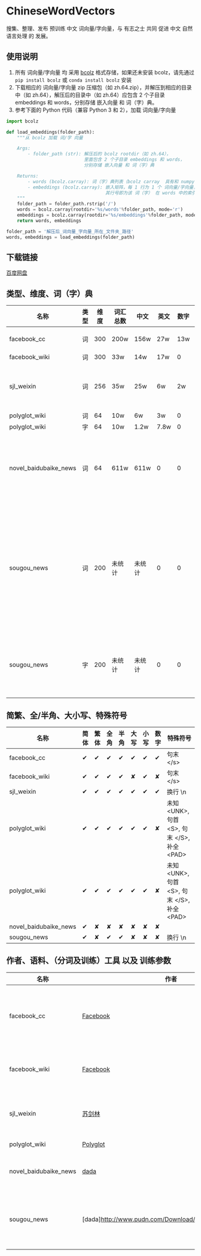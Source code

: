 # ChineseWordVectors
搜集、整理、发布 预训练 中文 词向量/字向量，与 有志之士 共同 促进 中文 自然语言处理 的 发展。

## 使用说明
1. 所有 词向量/字向量 均 采用 [bcolz](http://bcolz.blosc.org/en/latest/) 格式存储，如果还未安装 bcolz，请先通过 `pip install bcolz` 或 `conda install bcolz` 安装
2. 下载相应的 词向量/字向量 zip 压缩包（如 zh.64.zip），并解压到相应的目录中（如 zh.64），解压后的目录中（如 zh.64）应包含 2 个子目录 embeddings 和 words，分别存储 嵌入向量 和 词（字）典。
3. 参考下面的 Python 代码（兼容 Python 3 和 2），加载 词向量/字向量

```python
import bcolz

def load_embeddings(folder_path):
    """从 bcolz 加载 词/字 向量

    Args:
        - folder_path (str): 解压后的 bcolz rootdir（如 zh.64），
                             里面包含 2 个子目录 embeddings 和 words，
                             分别存储 嵌入向量 和 词（字）典

    Returns:
        - words (bcolz.carray): 词（字）典列表（bcolz carray  具有和 numpy array 类似的接口）
        - embeddings (bcolz.carray): 嵌入矩阵，每 1 行为 1 个 词向量/字向量，
                                     其行号即为该 词（字） 在 words 中的索引编号
    """
    folder_path = folder_path.rstrip('/')
    words = bcolz.carray(rootdir='%s/words'%folder_path, mode='r')
    embeddings = bcolz.carray(rootdir='%s/embeddings'%folder_path, mode='r')
    return words, embeddings

folder_path = '解压后_词向量_字向量_所在_文件夹_路径'
words, embeddings = load_embeddings(folder_path)
```    
## 下载链接
[百度网盘](https://pan.baidu.com/s/1tN7152tyFXY1oOu0yB5-Cg)

## 类型、维度、词（字）典

| 名称 | 类型 | 维度 | 词汇总数 | 中文 | 英文 | 数字 | 其他 | 语料 |
| ---- | ---- | ---- | -------- | ---- | ---- | ---- | ---- | ---- |
| facebook_cc | 词 | 300 | 200w | 156w | 27w | 13w | 3.3w |  [Common Crawl](http://commoncrawl.org/) <br /> [Wikipedia](https://www.wikipedia.org/) |
| facebook_wiki | 词 | 300 | 33w | 14w | 17w | 0 | 1.6w | [Wikipedia](https://www.wikipedia.org/) |
| sjl_weixin | 词 | 256 | 35w | 25w | 6w | 2w | 0.3w | 800 万微信公众号文章 <br /> 总词数达 650 亿 |
| polyglot_wiki | 词 | 64 | 10w | 6w | 3w | 0 | 0.2w | [Wikipedia](https://www.wikipedia.org/) |
| polyglot_wiki | 字 | 64 | 10w | 1.2w | 7.8w | 0 | 0.9w | [Wikipedia](https://www.wikipedia.org/) |
| novel_baidubaike_news | 词 | 64 | 611w | 611w | 0 | 0 | 0 | 小说 90G 左右 <br /> 百度百科 800w+ 条, 20G+ <br /> 搜狐新闻 400w+ 条, 12G+ |
| sougou_news | 词 | 200 | 未统计 | 未统计 | 0 | 0 | 0 | 搜狗8个行业各1990篇新闻 <br /> 按行业分别训练 <br /> 包括财经、IT、健康、体育、旅游、教育、招聘、文化、军事 |
| sougou_news | 字 | 200 | 未统计 | 未统计 | 0 | 0 | 0 | 搜狗8个行业各1990篇新闻 <br /> 按行业分别训练（同上） |

## 简繁、全/半角、大小写、特殊符号

| 名称 | 简体 | 繁体 | 全角 | 半角 | 大写 | 小写 | 数字 | 特殊符号 |
| ---- | ---- | ---- | ---- | ---- | ---- | ---- | ---- | -------- |
| facebook_cc | ✔ | ✔ | ✔ | ✔ | ✔ | ✔ | ✔ | 句末 </s\> |
| facebook_wiki | ✔ | ✔ | ✔ | ✔ | ✘ | ✔ | ✘ | 句末 </s\> |
| sjl_weixin | ✔ | ✔ | ✔ | ✔ | ✔ | ✔ | ✔ | 换行 \n |
| polyglot_wiki | ✔ | ✔ | ✔ | ✔ | ✔ | ✔ | ✘ | 未知 <UNK\>, 句首 <S\>, 句末 </S\>, 补全 <PAD\> |
| polyglot_wiki | ✔ | ✔ | ✔ | ✔ | ✔ | ✔ | ✘ | 未知 <UNK\>, 句首 <S\>, 句末 </S\>, 补全 <PAD\> |
| novel_baidubaike_news | ✔ | ✘ | ✘ | ✘ | ✘ | ✘ | ✘ | |
| sougou_news | ✔ | ✘ | ✔ | ✔ | ✘ | ✘ | ✘ | 换行 \n |

## 作者、语料、（分词及训练）工具 以及 训练参数

| 名称 | 作者 | 分词工具 | 训练工具 | 训练参数 |
| ---- | ---- | ---- | ---- | ---- |
| facebook_cc | [Facebook](https://fasttext.cc/docs/en/crawl-vectors.html)| [Stanford word segmenter](https://nlp.stanford.edu/software/segmenter.html) | [fastText](https://fasttext.cc/) | CBOW with position-weights, character n-grams of length 5 <br /> window of size 5 and 10 negatives |
| facebook_wiki | [Facebook](https://fasttext.cc/docs/en/pretrained-vectors.html) | | [fastText](https://fasttext.cc/) | 论文 [Enriching Word Vectors with Subword Information](https://arxiv.org/abs/1607.04606) 中的默认设置 |
| sjl_weixin | [苏剑林](https://kexue.fm/archives/4304) | [Jieba](https://github.com/fxsjy/jieba) | [Gensim](https://radimrehurek.com/gensim/) | Skip-Gram, Huffman Softmax, 窗口大小 10, 最小词频 64, 迭代 10 次 |
| polyglot_wiki | [Polyglot](https://sites.google.com/site/rmyeid/projects/polyglot) | | [word2embeddings](https://bitbucket.org/aboSamoor/word2embeddings) <br /> [polyglot2](http://polyglot2.readthedocs.org/) |
| novel_baidubaike_news | [dada](https://weibo.com/p/23041816d74e01f0102x77v) | [Jieba](https://github.com/fxsjy/jieba)| [Gensim](https://radimrehurek.com/gensim/) |  window=5, min_count=5, 其他为 Word2Vec 默认参数 |
| sougou_news | [dada]http://www.pudn.com/Download/item/id/1036884.html) | [Jieba](https://github.com/fxsjy/jieba)| [Gensim](https://radimrehurek.com/gensim/) |  window=9, min_count=10, skip-gram,negative=8, hs=1, 其他为 Word2Vec 默认参数 |
